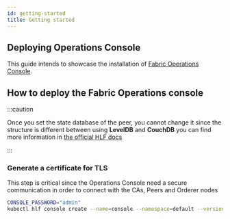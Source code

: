 ```yaml
---
id: getting-started
title: Getting started
---
```


## Deploying Operations Console

This guide intends to showcase the installation of [Fabric Operations Console](https://github.com/hyperledger-labs/fabric-operations-console).

## How to deploy the Fabric Operations console

:::caution

Once you set the state database of the peer, you cannot change it since the structure is different between using **LevelDB** and **CouchDB** you can find more information in [the official HLF docs](https://hyperledger-fabric.readthedocs.io/en/release-2.3/couchdb_as_state_database.html)

:::

### Generate a certificate for TLS

This step is critical since the Operations Console need a secure communication in order to connect with the CAs, Peers and Orderer nodes

```bash
CONSOLE_PASSWORD="admin"
kubectl hlf console create --name=console --namespace=default --version="latest" --image="ghcr.io/hyperledger-labs/fabric-console" --admin-user="admin" --admin-pwd="$CONSOLE_PASSWORD"
```

